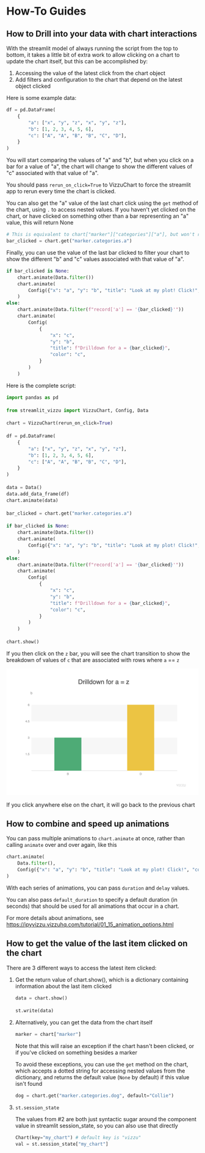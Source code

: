 # How-To Guides

## How to Drill into your data with chart interactions

With the streamlit model of always running the script from the top to bottom, it takes
a little bit of extra work to allow clicking on a chart to update the chart itself, but
this can be accomplished by:

1. Accessing the value of the latest click from the chart object
2. Add filters and configuration to the chart that depend on the latest object clicked

Here is some example data:

```python
df = pd.DataFrame(
    {
        "a": ["x", "y", "z", "x", "y", "z"],
        "b": [1, 2, 3, 4, 5, 6],
        "c": ["A", "A", "B", "B", "C", "D"],
    }
)
```

You will start comparing the values of "a" and "b", but when you click on
a bar for a value of "a", the chart will change to show the different values of
"c" associated with that value of "a".

You should pass `rerun_on_click=True` to VizzuChart to
force the streamlit app to rerun every time the chart is clicked.

You can also get the "a" value of the last chart click using the `get` method of the chart, using `.` to access nested values.
If you haven't yet clicked on the chart, or have clicked on something other
than a bar representing an "a" value, this will return None

```python
# This is equivalent to chart["marker"]["categories"]["a"], but won't raise an exception if the nested value isn't found.
bar_clicked = chart.get("marker.categories.a")
```

Finally, you can use the value of the last bar clicked to filter your chart
to show the different "b" and "c" values associated with that value of "a".

```python
if bar_clicked is None:
    chart.animate(Data.filter())
    chart.animate(
        Config({"x": "a", "y": "b", "title": "Look at my plot! Click!", "color": None}),
    )
else:
    chart.animate(Data.filter(f"record['a'] == '{bar_clicked}'"))
    chart.animate(
        Config(
            {
                "x": "c",
                "y": "b",
                "title": f"Drilldown for a = {bar_clicked}",
                "color": "c",
            }
        )
    )
```

Here is the complete script:

```python
import pandas as pd

from streamlit_vizzu import VizzuChart, Config, Data

chart = VizzuChart(rerun_on_click=True)

df = pd.DataFrame(
    {
        "a": ["x", "y", "z", "x", "y", "z"],
        "b": [1, 2, 3, 4, 5, 6],
        "c": ["A", "A", "B", "B", "C", "D"],
    }
)

data = Data()
data.add_data_frame(df)
chart.animate(data)

bar_clicked = chart.get("marker.categories.a")

if bar_clicked is None:
    chart.animate(Data.filter())
    chart.animate(
        Config({"x": "a", "y": "b", "title": "Look at my plot! Click!", "color": None}),
    )
else:
    chart.animate(Data.filter(f"record['a'] == '{bar_clicked}'"))
    chart.animate(
        Config(
            {
                "x": "c",
                "y": "b",
                "title": f"Drilldown for a = {bar_clicked}",
                "color": "c",
            }
        )
    )

chart.show()
```

If you then click on the `z` bar, you will see the chart transition to show
the breakdown of values of `c` that are associated with rows where `a` == `z`

![breakdown chart](how_to_01.png)

If you click anywhere else on the chart, it will go back to the previous chart

## How to combine and speed up animations

You can pass multiple animations to `chart.animate` at once, rather than
calling `animate` over and over again, like this

```python
chart.animate(
    Data.filter(),
    Config({"x": "a", "y": "b", "title": "Look at my plot! Click!", "color": None}),
)
```

With each series of animations, you can pass `duration` and `delay` values.

You can also pass `default_duration` to specify a default duration (in seconds) that
should be used for all animations that occur in a chart.

For more details about animations, see https://ipyvizzu.vizzuhq.com/tutorial/01_15_animation_options.html

## How to get the value of the last item clicked on the chart

There are 3 different ways to access the latest item clicked:

1.  Get the return value of chart.show(), which is a dictionary containing \
    information about the last item clicked

    ```python
    data = chart.show()

    st.write(data)
    ```

2.  Alternatively, you can get the data from the chart itself

    ```python
    marker = chart["marker"]
    ```

    Note that this will raise an exception if the chart hasn't been
    clicked, or if you've clicked on something besides a marker

    To avoid these exceptions, you can use the `get` method on the chart,
    which accepts a dotted string for accessing nested values
    from the dictionary, and returns the default value (`None` by default) if this value isn't found

    ```python
    dog = chart.get("marker.categories.dog", default="Collie")
    ```

3.  `st.session_state`

    The values from #2 are both just syntactic sugar around the
    component value in streamlit session_state, so you can also
    use that directly

    ```python
    Chart(key="my_chart") # default key is "vizzu"
    val = st.session_state["my_chart"]
    ```
